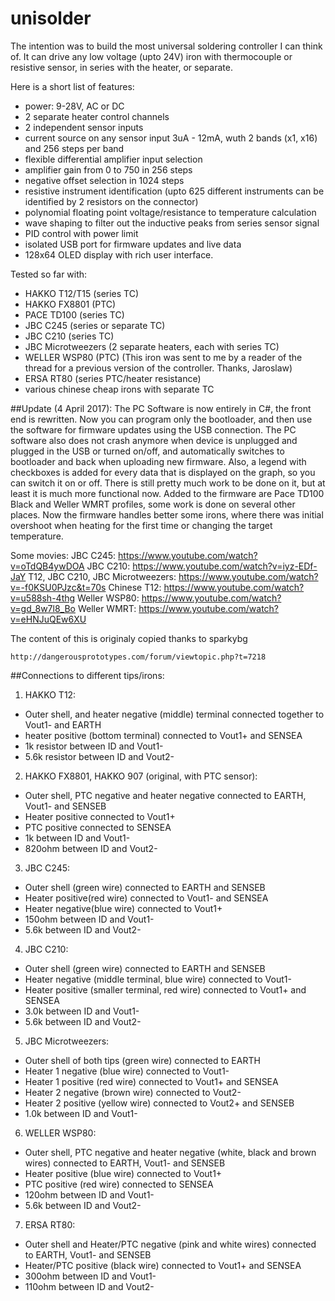 # unisolder

The intention was to build the most universal soldering controller I can think of. It can drive any low voltage (upto 24V) iron with thermocouple or resistive sensor, in series with the heater, or separate.

Here is a short list of features:
- power: 9-28V, AC or DC
- 2 separate heater control channels
- 2 independent sensor inputs
- current source on any sensor input 3uA - 12mA, wuth 2 bands (x1, x16) and 256 steps per band
- flexible differential amplifier input selection
- amplifier gain from 0 to 750 in 256 steps
- negative offset selection in 1024 steps
- resistive instrument identification (upto 625 different instruments can be identified by 2 resistors on the connector)
- polynomial floating point voltage/resistance to temperature calculation
- wave shaping to filter out the inductive peaks from series sensor signal
- PID control with power limit
- isolated USB port for firmware updates and live data
- 128x64 OLED display with rich user interface.

Tested so far with:
- HAKKO T12/T15 (series TC)
- HAKKO FX8801 (PTC)
- PACE TD100 (series TC)
- JBC C245 (series or separate TC)
- JBC C210 (series TC)
- JBC Microtweezers (2 separate heaters, each with series TC)
- WELLER WSP80 (PTC) (This iron was sent to me by a reader of the thread for a previous version of the controller. Thanks, Jaroslaw)
- ERSA RT80 (series PTC/heater resistance)
- various chinese cheap irons with separate TC

##Update (4 April 2017): 
The PC Software is now entirely in C#, the front end is rewritten. Now you can program only the bootloader, and then use the software for firmware updates using the USB connection. The PC software also does not crash anymore when device is unplugged and plugged in the USB or turned on/off, and automatically switches to bootloader and back when uploading new firmware. Also, a legend with checkboxes is added for every data that is displayed on the graph, so you can switch it on or off. There is still pretty much work to be done on it, but at least it is much more functional now.
Added to the firmware are Pace TD100 Black and Weller WMRT profiles, some work is done on several other places. Now the firmware handles better some irons, where there was initial overshoot when heating for the first time or changing the target temperature.

Some movies:
JBC C245: https://www.youtube.com/watch?v=oTdQB4ywDOA
JBC C210: https://www.youtube.com/watch?v=iyz-EDf-JaY
T12, JBC C210, JBC Microtweezers: https://www.youtube.com/watch?v=-f0KSU0PJzc&t=70s
Chinese T12: https://www.youtube.com/watch?v=u588sh-4thg
Weller WSP80: https://www.youtube.com/watch?v=gd_8w7l8_Bo
Weller WMRT: https://www.youtube.com/watch?v=eHNJuQEw6XU

The content of this is originaly copied thanks to sparkybg
    
    http://dangerousprototypes.com/forum/viewtopic.php?t=7218

##Connections to different tips/irons:

1. HAKKO T12:
- Outer shell, and heater negative (middle) terminal connected together to Vout1- and EARTH
- heater positive (bottom terminal) connected to Vout1+ and SENSEA
- 1k resistor between ID and Vout1-
- 5.6k resistor between ID and Vout2-

2. HAKKO FX8801, HAKKO 907 (original, with PTC sensor):
- Outer shell, PTC negative and heater negative connected to EARTH, Vout1- and SENSEB
- Heater positive connected to Vout1+
- PTC positive connected to SENSEA
- 1k between ID and Vout1-
- 820ohm between ID and Vout2-

3. JBC C245:
- Outer shell (green wire) connected to EARTH and SENSEB
- Heater positive(red wire) connected to Vout1- and SENSEA
- Heater negative(blue wire) connected to Vout1+
- 150ohm between ID and Vout1-
- 5.6k between ID and Vout2-

4. JBC C210:
- Outer shell (green wire) connected to EARTH and SENSEB
- Heater negative (middle terminal, blue wire) connected to Vout1-
- Heater positive (smaller terminal, red wire) connected to Vout1+ and SENSEA
- 3.0k between ID and Vout1-
- 5.6k between ID and Vout2-

5. JBC Microtweezers:
- Outer shell of both tips (green wire) connected to EARTH
- Heater 1 negative (blue wire) connected to Vout1-
- Heater 1 positive (red wire) connected to Vout1+ and SENSEA
- Heater 2 negative (brown wire) connected to Vout2-
- Heater 2 positive (yellow wire) connected to Vout2+ and SENSEB
- 1.0k between ID and Vout1-

6. WELLER WSP80:
- Outer shell, PTC negative and heater negative (white, black and brown wires) connected to EARTH, Vout1- and SENSEB
- Heater positive (blue wire) connected to Vout1+
- PTC positive (red wire) connected to SENSEA
- 120ohm between ID and Vout1-
- 5.6k between ID and Vout2-

7. ERSA RT80:
- Outer shell and Heater/PTC negative (pink and white wires) connected to EARTH, Vout1- and SENSEB
- Heater/PTC positive (black wire) connected to Vout1+ and SENSEA
- 300ohm between ID and Vout1-
- 110ohm between ID and Vout2-

